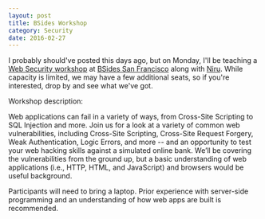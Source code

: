 ```yaml
---
layout: post
title: BSides Workshop
category: Security
date: 2016-02-27
---
```


I probably should've posted this days ago, but on Monday, I'll be teaching a 
[Web Security workshop](https://bsidessf2016.sched.org/event/6ARY/exploiting-broken-webapps)
at [BSides San Francisco](https://bsidessf.com/) along with
[Niru](https://twitter.com/N4ranj4).  While capacity is limited, we may have a
few additional seats, so if you're interested, drop by and see what we've got.

Workshop description:

Web applications can fail in a variety of ways, from Cross-Site Scripting to SQL Injection and more. Join us for a look at a variety of common web vulnerabilities, including Cross-Site Scripting, Cross-Site Request Forgery, Weak Authentication, Logic Errors, and more -- and an opportunity to test your web hacking skills against a simulated online bank. We’ll be covering the vulnerabilities from the ground up, but a basic understanding of web applications (i.e., HTTP, HTML, and JavaScript) and browsers would be useful background.

Participants will need to bring a laptop. Prior experience with server-side programming and an understanding of how web apps are built is recommended.
